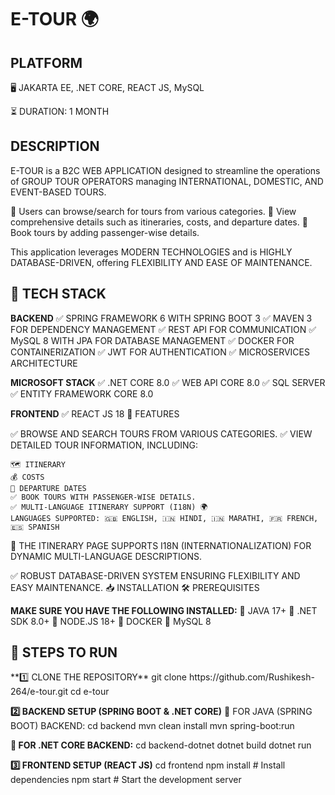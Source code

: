 <h1>E-TOUR 🌍</h1>

<h2>PLATFORM</h2>
🖥 JAKARTA EE, .NET CORE, REACT JS, MySQL

⏳ DURATION: 1 MONTH

<h2>DESCRIPTION</h2>

E-TOUR is a B2C WEB APPLICATION designed to streamline the operations of GROUP TOUR OPERATORS managing INTERNATIONAL, DOMESTIC, AND EVENT-BASED TOURS.

🔹 Users can browse/search for tours from various categories.
🔹 View comprehensive details such as itineraries, costs, and departure dates.
🔹 Book tours by adding passenger-wise details.

This application leverages MODERN TECHNOLOGIES and is HIGHLY DATABASE-DRIVEN, offering FLEXIBILITY AND EASE OF MAINTENANCE.
<h2>🌟 TECH STACK</h2>

**BACKEND**
✅ SPRING FRAMEWORK 6 WITH SPRING BOOT 3
✅ MAVEN 3 FOR DEPENDENCY MANAGEMENT
✅ REST API FOR COMMUNICATION
✅ MySQL 8 WITH JPA FOR DATABASE MANAGEMENT
✅ DOCKER FOR CONTAINERIZATION
✅ JWT FOR AUTHENTICATION
✅ MICROSERVICES ARCHITECTURE

**MICROSOFT STACK**
✅ .NET CORE 8.0
✅ WEB API CORE 8.0
✅ SQL SERVER
✅ ENTITY FRAMEWORK CORE 8.0

**FRONTEND**
✅ REACT JS 18
🚀 FEATURES

✅ BROWSE AND SEARCH TOURS FROM VARIOUS CATEGORIES.
✅ VIEW DETAILED TOUR INFORMATION, INCLUDING:

    🗺 ITINERARY
    💰 COSTS
    📅 DEPARTURE DATES
    ✅ BOOK TOURS WITH PASSENGER-WISE DETAILS.
    ✅ MULTI-LANGUAGE ITINERARY SUPPORT (I18N) 🌍
    LANGUAGES SUPPORTED: 🇬🇧 ENGLISH, 🇮🇳 HINDI, 🇮🇳 MARATHI, 🇫🇷 FRENCH, 🇪🇸 SPANISH

📌 THE ITINERARY PAGE SUPPORTS I18N (INTERNATIONALIZATION) FOR DYNAMIC MULTI-LANGUAGE DESCRIPTIONS.

✅ ROBUST DATABASE-DRIVEN SYSTEM ENSURING FLEXIBILITY AND EASY MAINTENANCE.
📥 INSTALLATION
🛠 PREREQUISITES

**MAKE SURE YOU HAVE THE FOLLOWING INSTALLED:**
🔹 JAVA 17+
🔹 .NET SDK 8.0+
🔹 NODE.JS 18+
🔹 DOCKER
🔹 MySQL 8

<h2>📌 STEPS TO RUN</h2>
**1️⃣ CLONE THE REPOSITORY**
    git clone https://github.com/Rushikesh-264/e-tour.git
    cd e-tour

**2️⃣ BACKEND SETUP (SPRING BOOT & .NET CORE)**
🔹 FOR JAVA (SPRING BOOT) BACKEND:
    cd backend
    mvn clean install
    mvn spring-boot:run

**🔹 FOR .NET CORE BACKEND:**
    cd backend-dotnet
    dotnet build
    dotnet run

**3️⃣ FRONTEND SETUP (REACT JS)**
    cd frontend
    npm install  # Install dependencies
    npm start    # Start the development server


